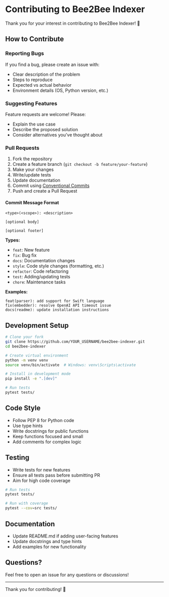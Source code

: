 # Contributing to Bee2Bee Indexer

Thank you for your interest in contributing to Bee2Bee Indexer! 🐝

## How to Contribute

### Reporting Bugs

If you find a bug, please create an issue with:
- Clear description of the problem
- Steps to reproduce
- Expected vs actual behavior
- Environment details (OS, Python version, etc.)

### Suggesting Features

Feature requests are welcome! Please:
- Explain the use case
- Describe the proposed solution
- Consider alternatives you've thought about

### Pull Requests

1. Fork the repository
2. Create a feature branch (`git checkout -b feature/your-feature`)
3. Make your changes
4. Write/update tests
5. Update documentation
6. Commit using [Conventional Commits](https://www.conventionalcommits.org/)
7. Push and create a Pull Request

#### Commit Message Format

```
<type>(<scope>): <description>

[optional body]

[optional footer]
```

**Types:**
- `feat`: New feature
- `fix`: Bug fix
- `docs`: Documentation changes
- `style`: Code style changes (formatting, etc.)
- `refactor`: Code refactoring
- `test`: Adding/updating tests
- `chore`: Maintenance tasks

**Examples:**
```
feat(parser): add support for Swift language
fix(embedder): resolve OpenAI API timeout issue
docs(readme): update installation instructions
```

## Development Setup

```bash
# Clone your fork
git clone https://github.com/YOUR_USERNAME/bee2bee-indexer.git
cd bee2bee-indexer

# Create virtual environment
python -m venv venv
source venv/bin/activate  # Windows: venv\Scripts\activate

# Install in development mode
pip install -e ".[dev]"

# Run tests
pytest tests/
```

## Code Style

- Follow PEP 8 for Python code
- Use type hints
- Write docstrings for public functions
- Keep functions focused and small
- Add comments for complex logic

## Testing

- Write tests for new features
- Ensure all tests pass before submitting PR
- Aim for high code coverage

```bash
# Run tests
pytest tests/

# Run with coverage
pytest --cov=src tests/
```

## Documentation

- Update README.md if adding user-facing features
- Update docstrings and type hints
- Add examples for new functionality

## Questions?

Feel free to open an issue for any questions or discussions!

---

Thank you for contributing! 🙏
